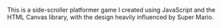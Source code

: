 This is a side-scroller platformer game I created using JavaScript and the HTML Canvas library, with the design heavily influenced by Super Mario.
 
